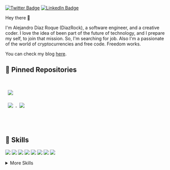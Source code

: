 
[![Twitter Badge](https://img.shields.io/badge/Twitter-Profile-informational?style=flat&logo=twitter&logoColor=white&color=1CA2F1)](https://twitter.com/DiazRock2)
[![LinkedIn Badge](https://img.shields.io/badge/LinkedIn-Profile-informational?style=flat&logo=linkedin&logoColor=white&color=0D76A8)](https://https://www.linkedin.com/in/diazrock/)

Hey there 👋

I'm Alejandro Díaz Roque (DiazRock), a software engineer, and a creative coder. I love the idea of been part of the future of technology, and I prepare my self, to join that mission. So, I'm searching for job. Also I'm a passionate of the world of cryptocurrencies and free code. Freedom works. 

You can check my blog [here](https://hive.blog/@diazrock/posts).


## 📌 Pinned Repositories

<br>

<a href="https://https://github.com/DiazRock/cool-compiler-2020">
  <img align="center" style="margin:1rem 0.5rem" src="https://github-readme-stats.vercel.app/api/pin/?username=diazrock&repo=cool-compiler-2020&title_color=ffffff&text_color=c9cacc&icon_color=4AB197&bg_color=1A2B34" />
</a>

<br>

<a href="https://github.com/bloque64/bloque64_web">
  <img align="center" style="margin:0.5rem" src="https://github-readme-stats.vercel.app/api/pin/?username=bloque64&repo=bloque64_web&title_color=ffffff&text_color=c9cacc&icon_color=4AB197&bg_color=1A2B34" />
</a>

<a href="https://github.com/DiazRock/Diaz_Chord">
  <img align="center" style="margin:0.5rem" src="https://github-readme-stats.vercel.app/api/pin/?username=diazrock&repo=Diaz_Chord&title_color=ffffff&text_color=c9cacc&icon_color=4AB197&bg_color=1A2B34" />
</a>

<br>
<br>

<br>
<br>

## 💼 Skills

![](https://img.shields.io/badge/Code-Vue-informational?style=flat&logo=Vue&logoColor=white&color=4AB197)
![](https://img.shields.io/badge/Code-Nuxt-informational?style=flat&logo=Nuxt&logoColor=white&color=4AB197)
![](https://img.shields.io/badge/Code-Vuex-informational?style=flat&logo=Vuex&logoColor=white&color=4AB197)
![](https://img.shields.io/badge/Code-JavaScript-informational?style=flat&logo=JavaScript&logoColor=white&color=4AB197)
![](https://img.shields.io/badge/Code-TypeScript-informational?style=flat&logo=TypeScript&logoColor=white&color=4AB197)
![](https://img.shields.io/badge/Code-Python-informational?style=flat&logo=Python&logoColor=white&color=4AB197)
![](https://img.shields.io/badge/Code-Prolog-informational?style=flat&logo=Prolog&logoColor=white&color=4AB197)
![](https://img.shields.io/badge/Code-R-informational?style=flat&logo=R&logoColor=white&color=4AB197)

<details>
<summary>More Skills</summary>
<br>

![](https://img.shields.io/badge/Style-CSS-informational?style=flat&logo=css3&logoColor=white&color=4AB197)
![](https://img.shields.io/badge/Style-HTML-informational?style=flat&logo=HTML5&logoColor=white&color=4AB197)

<br>

![](https://img.shields.io/badge/Test-Pytest-informational?style=flat&logo=Pytest&logoColor=white&color=4AB197)

< br>

![](https://img.shields.io/badge/Tools-Docker-informational?style=flat&logo=docker&logoColor=white&color=4AB197)
![](https://img.shields.io/badge/Tools-NPM-informational?style=flat&logo=npm&logoColor=white&color=4AB197)
![](https://img.shields.io/badge/Tools-GitHub-informational?style=flat&logo=GitHub&logoColor=white&color=4AB197)
![](https://img.shields.io/badge/Tools-GitLab-informational?style=flat&logo=GitLab&logoColor=white&color=4AB197)
![](https://img.shields.io/badge/Tools-Git-informational?style=flat&logo=Git&logoColor=white&color=4AB197)
![](https://img.shields.io/badge/Tools-Linux-informational?style=flat&logo=Linux&logoColor=white&color=4AB197)

</details>

<br>


